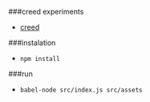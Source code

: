 ###creed experiments
+ [creed](https://github.com/briancavalier/creed)

###instalation
+ `npm install`

###run
+ `babel-node src/index.js src/assets`